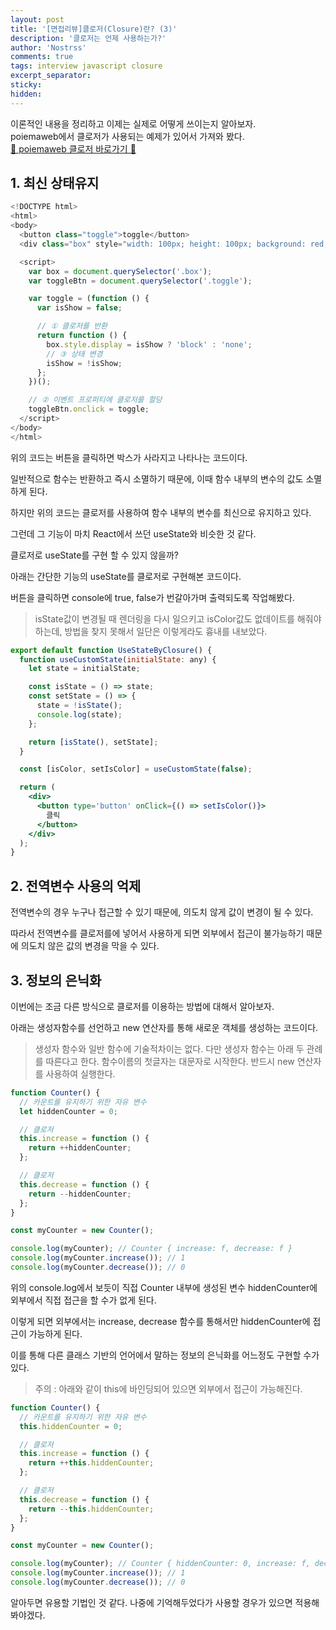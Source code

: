 ```yaml
---
layout: post
title: '[면접리뷰]클로저(Closure)란? (3)'
description: '클로저는 언제 사용하는가?'
author: 'Nostrss'
comments: true
tags: interview javascript closure
excerpt_separator:
sticky:
hidden:
---
```


이론적인 내용을 정리하고 이제는 실제로 어떻게 쓰이는지 알아보자.  
poiemaweb에서 클로저가 사용되는 예제가 있어서 가져와 봤다.  
[🔗 poiemaweb 클로저 바로가기 🔗](https://poiemaweb.com/js-closure)

## 1. 최신 상태유지

```js
<!DOCTYPE html>
<html>
<body>
  <button class="toggle">toggle</button>
  <div class="box" style="width: 100px; height: 100px; background: red;"></div>

  <script>
    var box = document.querySelector('.box');
    var toggleBtn = document.querySelector('.toggle');

    var toggle = (function () {
      var isShow = false;

      // ① 클로저를 반환
      return function () {
        box.style.display = isShow ? 'block' : 'none';
        // ③ 상태 변경
        isShow = !isShow;
      };
    })();

    // ② 이벤트 프로퍼티에 클로저를 할당
    toggleBtn.onclick = toggle;
  </script>
</body>
</html>
```

위의 코드는 버튼을 클릭하면 박스가 사라지고 나타나는 코드이다.

일반적으로 함수는 반환하고 즉시 소멸하기 때문에, 이때 함수 내부의 변수의 값도 소멸하게 된다.

하지만 위의 코드는 클로저를 사용하여 함수 내부의 변수를 최신으로 유지하고 있다.

그런데 그 기능이 마치 React에서 쓰던 useState와 비슷한 것 같다.

클로저로 useState를 구현 할 수 있지 않을까?

아래는 간단한 기능의 useState를 클로저로 구현해본 코드이다.

버튼을 클릭하면 console에 true, false가 번갈아가며 출력되도록 작업해봤다.

> isState값이 변경될 때 렌더링을 다시 일으키고 isColor값도 없데이트를 해줘야 하는데, 방법을 찾지 못해서 일단은 이렇게라도 흉내를 내보았다.

```jsx
export default function UseStateByClosure() {
  function useCustomState(initialState: any) {
    let state = initialState;

    const isState = () => state;
    const setState = () => {
      state = !isState();
      console.log(state);
    };

    return [isState(), setState];
  }

  const [isColor, setIsColor] = useCustomState(false);

  return (
    <div>
      <button type='button' onClick={() => setIsColor()}>
        클릭
      </button>
    </div>
  );
}
```

## 2. 전역변수 사용의 억제

전역변수의 경우 누구나 접근할 수 있기 때문에, 의도치 않게 값이 변경이 될 수 있다.

따라서 전역변수를 클로저를에 넣어서 사용하게 되면 외부에서 접근이 불가능하기 때문에 의도치 않은 값의 변경을 막을 수 있다.

## 3. 정보의 은닉화

이번에는 조금 다른 방식으로 클로저를 이용하는 방법에 대해서 알아보자.

아래는 생성자함수를 선언하고 new 연산자를 통해 새로운 객체를 생성하는 코드이다.

> 생성자 함수와 일반 함수에 기술적차이는 없다. 다만 생성자 함수는 아래 두 관례를 따른다고 한다.
> 함수이름의 첫글자는 대문자로 시작한다.
> 반드시 new 연산자를 사용하여 실행한다.

```js
function Counter() {
  // 카운트를 유지하기 위한 자유 변수
  let hiddenCounter = 0;

  // 클로저
  this.increase = function () {
    return ++hiddenCounter;
  };

  // 클로저
  this.decrease = function () {
    return --hiddenCounter;
  };
}

const myCounter = new Counter();

console.log(myCounter); // Counter { increase: f, decrease: f }
console.log(myCounter.increase()); // 1
console.log(myCounter.decrease()); // 0
```

위의 console.log에서 보듯이 직접 Counter 내부에 생성된 변수 hiddenCounter에 외부에서 직접 접근을 할 수가 없게 된다.

이렇게 되면 외부에서는 increase, decrease 함수를 통해서만 hiddenCounter에 접근이 가능하게 된다.

이를 통해 다른 클래스 기반의 언어에서 말하는 정보의 은닉화를 어느정도 구현할 수가 있다.

> 주의 : 아래와 같이 this에 바인딩되어 있으면 외부에서 접근이 가능해진다.

```js
function Counter() {
  // 카운트를 유지하기 위한 자유 변수
  this.hiddenCounter = 0;

  // 클로저
  this.increase = function () {
    return ++this.hiddenCounter;
  };

  // 클로저
  this.decrease = function () {
    return --this.hiddenCounter;
  };
}

const myCounter = new Counter();

console.log(myCounter); // Counter { hiddenCounter: 0, increase: f, decrease: f }
console.log(myCounter.increase()); // 1
console.log(myCounter.decrease()); // 0
```

알아두면 유용할 기법인 것 같다. 나중에 기억해두었다가 사용할 경우가 있으면 적용해봐야겠다.
